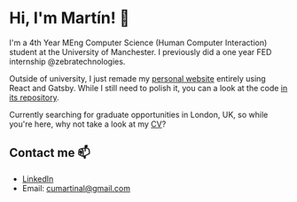 # Hi, I'm Martín! 👋

I'm a 4th Year MEng Computer Science (Human Computer Interaction) student at the University of Manchester. I previously did a one year FED internship @zebratechnologies.

Outside of university, I just remade my [personal website](https://cumartinal.com) entirely using React and Gatsby. While I still need to polish it, you can a look at the code [in its repository](https://github.com/cumartinal/personal-website).

Currently searching for graduate opportunities in London, UK, so while you're here, why not take a look at my [CV](https://cumartinal.com/static/CV_Martin_Cuesta_Allende-0359ed3875dc74ae542d41fdf053ba32.pdf)?

## Contact me 📫

- [LinkedIn](https://www.linkedin.com/in/cumartinal/)
- Email: cumartinal@gmail.com

